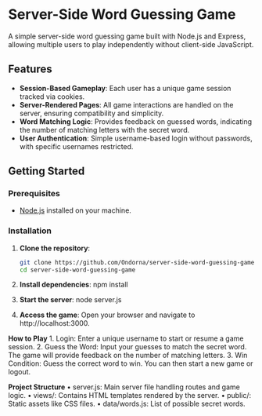 # Server-Side Word Guessing Game

A simple server-side word guessing game built with Node.js and Express, allowing multiple users to play independently without client-side JavaScript.

## Features

- **Session-Based Gameplay**: Each user has a unique game session tracked via cookies.
- **Server-Rendered Pages**: All game interactions are handled on the server, ensuring compatibility and simplicity.
- **Word Matching Logic**: Provides feedback on guessed words, indicating the number of matching letters with the secret word.
- **User Authentication**: Simple username-based login without passwords, with specific usernames restricted.

## Getting Started

### Prerequisites

- [Node.js](https://nodejs.org/) installed on your machine.

### Installation

1. **Clone the repository**:

   ```bash
   git clone https://github.com/Ondorna/server-side-word-guessing-game.git
   cd server-side-word-guessing-game

2. **Install dependencies**:
  npm install

3. **Start the server**:
  node server.js

4. **Access the game**:
  Open your browser and navigate to http://localhost:3000.

**How to Play**
	1.	Login: Enter a unique username to start or resume a game session.
	2.	Guess the Word: Input your guesses to match the secret word. The game will provide feedback on the number of matching letters.
	3.	Win Condition: Guess the correct word to win. You can then start a new game or logout.

**Project Structure**
	•	server.js: Main server file handling routes and game logic.
	•	views/: Contains HTML templates rendered by the server.
	•	public/: Static assets like CSS files.
	•	data/words.js: List of possible secret words.
